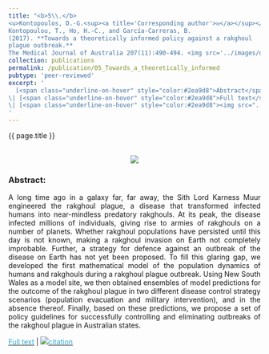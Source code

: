 ```yaml
---
title: "<b>5\\.</b> 
<u>Kontopoulos, D.-G.<sup><a title='Corresponding author'>✉</a></sup></u>, 
Kontopoulou, T., Ho, H.-C., and García-Carreras, B. 
(2017). **Towards a theoretically informed policy against a rakghoul 
plague outbreak.** 
The Medical Journal of Australia 207(11):490-494. <img src='../images/open_access.png'>"
collection: publications
permalink: /publication/05_Towards_a_theoretically_informed
pubtype: 'peer-reviewed'
excerpt: '
  [<span class="underline-on-hover" style="color:#2ea9d8">Abstract</span>](../publication/05_Towards_a_theoretically_informed)
\| [<span class="underline-on-hover" style="color:#2ea9d8">Full text</span>](https://www.mja.com.au/journal/2017/207/11/towards-theoretically-informed-policy-against-rakghoul-plague-outbreak)
\| [<span class="underline-on-hover" style="color:#2ea9d8"><img src="../images/bibtex.svg">citation</span>](../bibtex/5_Towards_a_theoretically_informed.bib)
'
---
```


{{ page.title }}<br>
<br><center><img src="../images/publications/rakghouls.png"></center>

### Abstract:

<p style='text-align: justify;'>
A long time ago in a galaxy far, far away, the Sith Lord Karness Muur 
engineered the rakghoul plague, a disease that transformed infected 
humans into near-mindless predatory rakghouls. At its peak, the disease 
infected millions of individuals, giving rise to armies of rakghouls on 
a number of planets. Whether rakghoul populations have persisted until 
this day is not known, making a rakghoul invasion on Earth not 
completely improbable. Further, a strategy for defence against an 
outbreak of the disease on Earth has not yet been proposed. To fill 
this glaring gap, we developed the first mathematical model of the 
population dynamics of humans and rakghouls during a rakghoul plague 
outbreak. Using New South Wales as a model site, we then obtained 
ensembles of model predictions for the outcome of the rakghoul plague 
in two different disease control strategy scenarios (population 
evacuation and military intervention), and in the absence thereof. 
Finally, based on these predictions, we propose a set of policy 
guidelines for successfully controlling and eliminating outbreaks of 
the rakghoul plague in Australian states.
</p>

[<span class="underline-on-hover" style="color:#2ea9d8">Full text</span>](https://www.mja.com.au/journal/2017/207/11/towards-theoretically-informed-policy-against-rakghoul-plague-outbreak)
\| [<span class="underline-on-hover" style="color:#2ea9d8"><img src="../images/bibtex.svg">citation</span>](../bibtex/5_Towards_a_theoretically_informed.bib)
